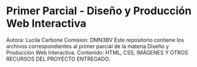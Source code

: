 # Primer Parcial - Diseño y Producción Web Interactiva
Autora: Lucila Carbone
Comision: DMN3BV
Este repositorio contiene los archivos correspondientes al primer parcial de la materia Diseño y Producción Web Interactiva.
Contenido: HTML, CSS, IMÁGENES Y OTROS RECURSOS DEL PROYECTO ENTREGADO.
